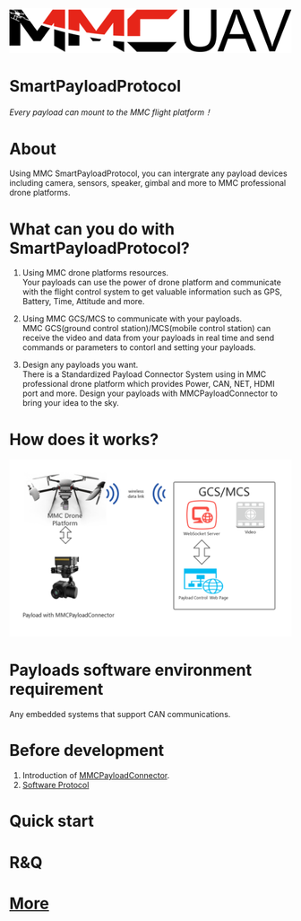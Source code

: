 ![logo](./resources/logo.png)
# SmartPayloadProtocol
*Every payload can mount to the MMC flight platform！*  

# About
Using MMC SmartPayloadProtocol, you can intergrate any payload devices 
including camera, sensors, speaker, gimbal and more to MMC professional 
drone platforms. 
 
# What can you do with SmartPayloadProtocol?
1. Using MMC drone platforms resources.  
Your payloads can use the power of drone platform and communicate with 
the flight control system to get valuable information such as GPS, Battery, Time, 
Attitude and more.

2. Using MMC GCS/MCS to communicate with your payloads.  
MMC GCS(ground control station)/MCS(mobile control station) can receive the 
video and data from your payloads in real time and send commands or parameters 
to contorl and setting your payloads.  

3. Design any payloads you want.  
There is a Standardized Payload Connector System using in MMC professional 
drone platform which provides Power, CAN, NET, HDMI port and more. Design your 
payloads with MMCPayloadConnector to bring your idea to the sky.

# How does it works?
![frame](./resources/frame.png)

# Payloads software environment requirement
Any embedded systems that support CAN communications.

# Before development
1. Introduction of [MMCPayloadConnector](./hardware/hardware.md).  
2. [Software Protocol](./protocol/protocol.md)


# Quick start


# R&Q

# [More](http://www.mmcuav.com/)

